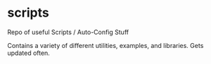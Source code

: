 # scripts
Repo of useful Scripts / Auto-Config Stuff

Contains a variety of different utilities, examples, and libraries. Gets updated often.



